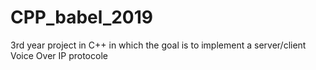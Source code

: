 # CPP_babel_2019
3rd year project in C++ in which the goal is to implement a server/client Voice Over IP protocole

